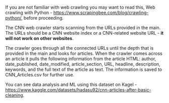 If you are not familiar with web crawling you may want to read this, 
Web crawling with Python - https://www.scrapingbee.com/blog/crawling-python/, before proceeding.

The CNN web crawler starts scanning from the URLs provided in the main.
The URLs should be a CNN website index or a CNN-related website URL - **it will not work on other websites**.

The crawler goes through all the connected URLs until the depth that is provided in the main and looks for articles.
When the crawler comes across an article it pulls the following information from the article HTML:
author, date_published,  date_modified,  article_section,  URL,  headline,  description,  keywords, and the full text of the article as text.
The information is saved to CNN_Articles.csv for further use.

You can see data analysis and ML using this dataset on Kagel - https://www.kaggle.com/datasets/hadasu92/cnn-articles-after-basic-cleaning.
